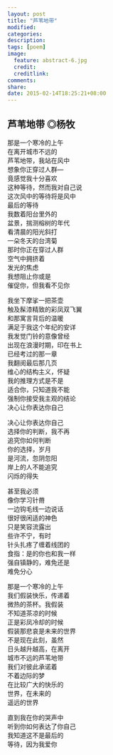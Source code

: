 ```yaml
---
layout: post
title: "芦苇地带"
modified:
categories:
description:
tags: [poem]
image:
  feature: abstract-6.jpg
  credit:
  creditlink:
comments:
share:
date: 2015-02-14T18:25:21+08:00
---
```


## 芦苇地带 ◎杨牧

那是一个寒冷的上午 <br/>
在离开城市不远的<br/>
芦苇地带，我站在风中<br/>
想象你正穿过人群— <br/>
竟感觉我十分喜欢 <br/>
这种等待，然而我对自己说 <br/>
这次风中的等待将是风中<br/>
最后的等待  <br/>
我数着阳台里外的 <br/>
盆景，揣测榕树的年代 <br/>
看清晨的阳光斜打 <br/>
一朵冬天的台湾菊  <br/>
那时你正在穿过人群 <br/>
空气中拥挤着  <br/>
发光的焦虑   <br/>
我想阻止你或是  <br/>
催促你，但我看不见你  <br/>


我坐下摩挲一把茶壶   <br/>
触及髹漆精致的彩凤双飞翼 <br/>
和那寓言背后的温暖  <br/>
满足于我这个年纪的安详 <br/>
我发觉门铃的意像曾经  <br/>
出现在浪漫时期，印在书上  <br/>
已经考过的那一章  <br/>
我翻阅最后那几页  <br/>
维心的结构主义，怀疑 <br/>
我的推理方式是不是 <br/>
适合你，只知道我不能    <br/>
强制你接受我主观的结论 <br/>
决心让你表达你自己   <br/>


决心让你表达你自己  <br/>
选择你的判断，我不再 <br/>
追究你如何判断  <br/>
你的选择，岁月  <br/>
是河流，忽阴忽阳  <br/>
岸上的人不能追究  <br/>
闪烁的得失   <br/>


甚至我必须   <br/>
像你学习针黹  <br/>
一边钩毛线一边说话  <br/>
很好很闲适的神色  <br/>
只是笑容流露出  <br/>
些许不宁，有时  <br/>
针头扎疼了缠着线团的 <br/>
食指：是的你也和我一样 <br/>
强自镇静的，难免还是  <br/>
难免分心   <br/>


那是一个寒冷的上午 <br/>
我们假装快乐，传递着  <br/>
微热的茶杯。我假装 <br/>
不知道茶凉的时候 <br/>
正是彩凤冷却的时候  <br/>
假装那悲哀是未来的世界  <br/>
不是现在此刻，虽然   <br/>
日头越升越高，在离开 <br/>
城市不远的芦苇地带 <br/>
我们对彼此承诺着  <br/>
不着边际的梦   <br/>
在比较广大的快乐的 <br/>
世界，在未来的  <br/>
遥远的世界   <br/>


直到我在你的哭声中 <br/>
听到你如何表达了你自己 <br/>
我知道这不是最后的 <br/>
等待，因为我爱你  <br/>

